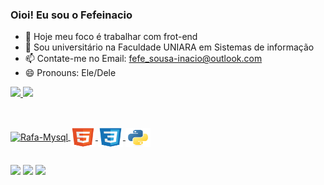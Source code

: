 ### Oioi! Eu sou o Fefeinacio

- 🔭 Hoje meu foco é trabalhar com frot-end 
- 🌱 Sou universitário na Faculdade UNIARA em Sistemas de informação
- 📫 Contate-me no Email: fefe_sousa-inacio@outlook.com
- 😄 Pronouns: Ele/Dele

<div>
<a href="https://github.com/Fefeinacio">
<img height="180em" src="https://github-readme-stats.vercel.app/api?username=Fefeinacio&show_icons=true&theme=synthwave&include_all_commits=true&count_private=true"/_>
<img height="180em" src="https://github-readme-stats.vercel.app/api/top-langs/?username=Fefeinacio&layout=compact&langs_count=16theme=synthwave"/_>
</div>

  ##
  

<div style="display: inline_block"><br>
  <img align="center" alt="Rafa-Mysql"height="30" width="40" <img src="https://cdn.jsdelivr.net/gh/devicons/devicon/icons/mysql/mysql-original.svg" />

  <img align="center" alt="Rafa-HTML" height="30" width="40" src="https://raw.githubusercontent.com/devicons/devicon/master/icons/html5/html5-original.svg">
  <img align="center" alt="Rafa-CSS" height="30" width="40" src="https://raw.githubusercontent.com/devicons/devicon/master/icons/css3/css3-original.svg">
  <img align="center" alt="Rafa-Python" height="30" width="40" src="https://raw.githubusercontent.com/devicons/devicon/master/icons/python/python-original.svg">

  ##
  
<div> 
  <a href="https://www.instagram.com/fehh.inacio/" target="_blank"><img src="https://img.shields.io/badge/-Instagram-%23E4405F?style=for-the-badge&logo=instagram&logoColor=white" target="_blank"></a>
  <a href = "mailto:fefe_sousa-inacio@outlook.com"><img src="https://img.shields.io/badge/Microsoft_Outlook-0078D4?style=for-the-badge&logo=microsoft-outlook&logoColor=white" target="_blank"></a>
  <a href="https://www.linkedin.com/in/felipe-in%C3%A1cio-de-barros-sousa-479692268/" target="_blank"><img src="https://img.shields.io/badge/-LinkedIn-%230077B5?style=for-the-badge&logo=linkedin&logoColor=white" target="_blank"></a> 
  
</div>



